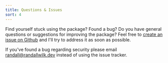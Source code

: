 ```yaml
---
title: Questions & Issues
sort: 4
---
```


Find yourself stuck using the package? Found a bug? Do you have general questions or suggestions for improving the package?
Feel free to [create an issue on Github](https://github.com/rawilk/laravel-settings/issues) and I'll try to address it as soon as possible.

If you've found a bug regarding security please email [randall@randallwilk.dev](mailto:randall@randallwilk.dev) instead of using the issue tracker.
